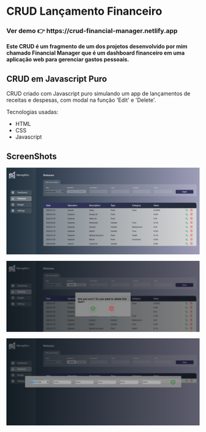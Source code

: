 <h1>CRUD Lançamento Financeiro</h1>

<h3>Ver demo 👉 https://crud-financial-manager.netlify.app</h3>

**Este CRUD é um fragmento de um dos projetos desenvolvido por mim chamado Financial Manager que é um dashboard financeiro em uma aplicação web para gerenciar gastos pessoais.**

<h2>CRUD em Javascript Puro</h2>

CRUD criado com Javascript puro simulando um app de lançamentos de receitas e despesas, com modal na função 'Edit' e 'Delete'.

Tecnologias usadas:

- HTML
- CSS
- Javascript

<h2>ScreenShots</h2>

![prin-app](/img/print-app.png)

![prin-app02](/img/print-app02.png)

![prin-app03](/img/print-app03.png)
